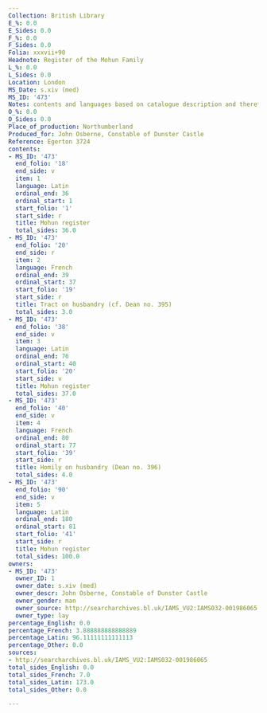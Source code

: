 ```yaml
---
Collection: British Library
E_%: 0.0
E_Sides: 0.0
F_%: 0.0
F_Sides: 0.0
Folia: xxxvii+90
Headnote: Register of the Mohun Family
L_%: 0.0
L_Sides: 0.0
Location: London
MS_Date: s.xiv (med)
MS_ID: '473'
Notes: contents and languages based on catalogue description and therefore uncertain
O_%: 0.0
O_Sides: 0.0
Place_of_production: Northumberland
Produced_for: John Osberne, Constable of Dunster Castle
Reference: Egerton 3724
contents:
- MS_ID: '473'
  end_folio: '18'
  end_side: v
  item: 1
  language: Latin
  ordinal_end: 36
  ordinal_start: 1
  start_folio: '1'
  start_side: r
  title: Mohun register
  total_sides: 36.0
- MS_ID: '473'
  end_folio: '20'
  end_side: r
  item: 2
  language: French
  ordinal_end: 39
  ordinal_start: 37
  start_folio: '19'
  start_side: r
  title: Tract on husbandry (cf. Dean no. 395)
  total_sides: 3.0
- MS_ID: '473'
  end_folio: '38'
  end_side: v
  item: 3
  language: Latin
  ordinal_end: 76
  ordinal_start: 40
  start_folio: '20'
  start_side: v
  title: Mohun register
  total_sides: 37.0
- MS_ID: '473'
  end_folio: '40'
  end_side: v
  item: 4
  language: French
  ordinal_end: 80
  ordinal_start: 77
  start_folio: '39'
  start_side: r
  title: Homily on husbandry (Dean no. 396)
  total_sides: 4.0
- MS_ID: '473'
  end_folio: '90'
  end_side: v
  item: 5
  language: Latin
  ordinal_end: 180
  ordinal_start: 81
  start_folio: '41'
  start_side: r
  title: Mohun register
  total_sides: 100.0
owners:
- MS_ID: '473'
  owner_ID: 1
  owner_date: s.xiv (med)
  owner_descr: John Osberne, Constable of Dunster Castle
  owner_gender: man
  owner_source: http://searcharchives.bl.uk/IAMS_VU2:IAMS032-001986065
  owner_type: lay
percentage_English: 0.0
percentage_French: 3.888888888888889
percentage_Latin: 96.11111111111113
percentage_Other: 0.0
sources:
- http://searcharchives.bl.uk/IAMS_VU2:IAMS032-001986065
total_sides_English: 0.0
total_sides_French: 7.0
total_sides_Latin: 173.0
total_sides_Other: 0.0

---
```

